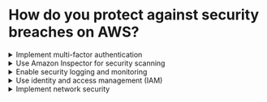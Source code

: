 # How do you protect against security breaches on AWS?

<details>

<summary>Implement multi-factor authentication</summary>

Multi-factor authentication (MFA) is a security process that requires two or more authentication factors to verify the identity of a user. This can include a combination of something the user knows (e.g. a password), something the user has (e.g. a physical token or key fob) and something the user is (e.g. biometric data).

</details>

<details>

<summary>Use Amazon Inspector for security scanning</summary>

Amazon Inspector is an automated security assessment service that helps identify security vulnerabilities in your applications. It provides assessments of network accessibility, operating systems, and applications to detect security issues in your AWS environment.

</details>

<details>

<summary>Enable security logging and monitoring</summary>

Logging and monitoring are essential for detecting and responding to security incidents. AWS provides services such as CloudTrail and CloudWatch that can be used to monitor and log all API calls made in your AWS environment.

</details>

<details>

<summary>Use identity and access management (IAM)</summary>

IAM enables you to create and manage users, groups, and roles to control access to AWS resources. IAM also provides granular control over which actions users can perform, as well as the ability to set up temporary access for external users.

</details>

<details>

<summary>Implement network security</summary>

Network security can be improved by implementing security groups, network access control lists, and virtual private clouds. These tools can be used to limit access to resources and restrict access from specific IP addresses or ranges.

</details>


